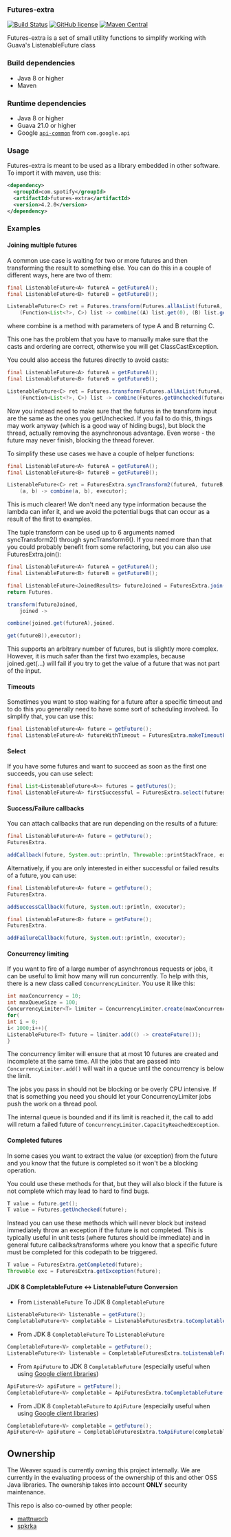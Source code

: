 ### Futures-extra

[![Build Status](https://github.com/spotify/futures-extra/actions/workflows/ci.yaml/badge.svg?branch=master)](https://github.com/spotify/futures-extra/actions/workflows/ci.yaml?query=branch%3Amaster)
[![GitHub license](https://img.shields.io/github/license/spotify/scio.svg)](./LICENSE)
[![Maven Central](https://maven-badges.herokuapp.com/maven-central/com.spotify/futures-extra/badge.svg)](https://maven-badges.herokuapp.com/maven-central/com.spotify/futures-extra)

Futures-extra is a set of small utility functions to simplify working with Guava's ListenableFuture class

### Build dependencies

* Java 8 or higher
* Maven

### Runtime dependencies

* Java 8 or higher
* Guava 21.0 or higher
* Google [`api-common`](https://mvnrepository.com/artifact/com.google.api/api-common) from `com.google.api`

### Usage

Futures-extra is meant to be used as a library embedded in other software. To import it with maven, use this:

```xml
<dependency>
  <groupId>com.spotify</groupId>
  <artifactId>futures-extra</artifactId>
  <version>4.2.0</version>
</dependency>
```

### Examples

#### Joining multiple futures

A common use case is waiting for two or more futures and then transforming the result to something else. You can do this in a couple of different ways, here are two of them:

```java
final ListenableFuture<A> futureA = getFutureA();
final ListenableFuture<B> futureB = getFutureB();

ListenableFuture<C> ret = Futures.transform(Futures.allAsList(futureA, futureB),
    (Function<List<?>, C>) list -> combine((A) list.get(0), (B) list.get(1), executor);
```

where combine is a method with parameters of type A and B returning C.

This one has the problem that you have to manually make sure that the casts and ordering are correct, otherwise you will get ClassCastException.

You could also access the futures directly to avoid casts:

```java
final ListenableFuture<A> futureA = getFutureA();
final ListenableFuture<B> futureB = getFutureB();

ListenableFuture<C> ret = Futures.transform(Futures.allAsList(futureA, futureB),
    (Function<List<?>, C>) list -> combine(Futures.getUnchecked(futureA), Futures.getUnchecked(futureB), executor);
```

Now you instead need to make sure that the futures in the transform input are the same as the ones you getUnchecked. If you fail to do this, things may work anyway (which is a good way of hiding bugs), but block the thread, actually removing the asynchronous advantage. Even worse - the future may never finish, blocking the thread forever.

To simplify these use cases we have a couple of helper functions:

```java
final ListenableFuture<A> futureA = getFutureA();
final ListenableFuture<B> futureB = getFutureB();

ListenableFuture<C> ret = FuturesExtra.syncTransform2(futureA, futureB,
    (a, b) -> combine(a, b), executor);
```

This is much clearer! We don't need any type information because the lambda can infer it, and we avoid the potential bugs that can occur as a result of the first to examples.

The tuple transform can be used up to 6 arguments named syncTransform2() through syncTransform6(). If you need more than that you could probably benefit from some refactoring, but you can also use FuturesExtra.join():

```java
final ListenableFuture<A> futureA = getFutureA();
final ListenableFuture<B> futureB = getFutureB();

final ListenableFuture<JoinedResults> futureJoined = FuturesExtra.join(executor, futureA, futureB);
return Futures.

transform(futureJoined,
    joined ->

combine(joined.get(futureA),joined.

get(futureB)),executor);
```

This supports an arbitrary number of futures, but is slightly more complex. However, it is much safer than the first two examples, because joined.get(...)
will fail if you try to get the value of a future that was not part of the input.

#### Timeouts

Sometimes you want to stop waiting for a future after a specific timeout and to do this you generally need to have some sort of scheduling involved. To simplify that, you can use this:

```java
final ListenableFuture<A> future = getFuture();
final ListenableFuture<A> futureWithTimeout = FuturesExtra.makeTimeoutFuture(scheduledExecutor, future, 100, TimeUnit.MILLISECONDS);
```

#### Select

If you have some futures and want to succeed as soon as the first one succeeds, you can use select:

```java
final List<ListenableFuture<A>> futures = getFutures();
final ListenableFuture<A> firstSuccessful = FuturesExtra.select(futures, executor);
```

#### Success/Failure callbacks

You can attach callbacks that are run depending on the results of a future:

```java
final ListenableFuture<A> future = getFuture();
FuturesExtra.

addCallback(future, System.out::println, Throwable::printStackTrace, executor);
```

Alternatively, if you are only interested in either successful or failed results of a future, you can use:

```java
final ListenableFuture<A> future = getFuture();
FuturesExtra.

addSuccessCallback(future, System.out::println, executor);
```

```java
final ListenableFuture<B> future = getFuture();
FuturesExtra.

addFailureCallback(future, System.out::println, executor);
```

#### Concurrency limiting

If you want to fire of a large number of asynchronous requests or jobs, it can be useful to limit how many will run concurrently. To help with this, there is a new class called `ConcurrencyLimiter`. You use it like this:

```java
int maxConcurrency = 10;
int maxQueueSize = 100;
ConcurrencyLimiter<T> limiter = ConcurrencyLimiter.create(maxConcurrency, maxQueueSize);
for(
int i = 0;
i< 1000;i++){
ListenableFuture<T> future = limiter.add(() -> createFuture());
}
```

The concurrency limiter will ensure that at most 10 futures are created and incomplete at the same time. All the jobs that are passed into
`ConcurrencyLimiter.add()` will wait in a queue until the concurrency is below the limit.

The jobs you pass in should not be blocking or be overly CPU intensive. If that is something you need you should let your ConcurrencyLimiter jobs push the work on a thread pool.

The internal queue is bounded and if its limit is reached it, the call to add will return a failed future of `ConcurrencyLimiter.CapacityReachedException`.

#### Completed futures

In some cases you want to extract the value (or exception) from the future and you know that the future is completed so it won't be a blocking operation.

You could use these methods for that, but they will also block if the future is not complete which may lead to hard to find bugs.

```java
T value = future.get();
T value = Futures.getUnchecked(future);
```

Instead you can use these methods which will never block but instead immediately throw an exception if the future is not completed. This is typically useful in unit tests
(where futures should be immediate) and in general future callbacks/transforms where you know that a specific future must be completed for this codepath to be triggered.

```java
T value = FuturesExtra.getCompleted(future);
Throwable exc = FuturesExtra.getException(future);
```

#### JDK 8 CompletableFuture <-> ListenableFuture Conversion

* From `ListenableFuture` To JDK 8 `CompletableFuture`

```java
ListenableFuture<V> listenable = getFuture();
CompletableFuture<V> completable = ListenableFuturesExtra.toCompletableFuture(listenable);
```

* From JDK 8 `CompletableFuture` To `ListenableFuture`

```java
CompletableFuture<V> completable = getFuture();
ListenableFuture<V> listenable = CompletableFuturesExtra.toListenableFuture(completable);
```

* From `ApiFuture` to JDK 8 `CompletableFuture` (especially useful when using [Google client libraries](https://github.com/googleapis/google-cloud-java/tree/master/google-cloud-clients))

```java
ApiFuture<V> apiFuture = getFuture();
CompletableFuture<V> completable = ApiFuturesExtra.toCompletableFuture(apiFuture);
```

* From JDK 8 `CompletableFuture` to `ApiFuture` (especially useful when using [Google client libraries](https://github.com/googleapis/google-cloud-java/tree/master/google-cloud-clients))

```java
CompletableFuture<V> completable = getFuture();
ApiFuture<V> apiFuture = CompletableFuturesExtra.toApiFuture(completable);
```

## Ownership

The Weaver squad is currently owning this project internally. We are currently in the evaluating process of the ownership of this and other OSS Java libraries. The ownership takes into account **ONLY** security maintenance.

This repo is also co-owned by other people:

* [mattnworb](https://github.com/mattnworb)
* [spkrka](https://github.com/spkrka)